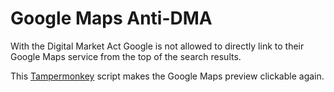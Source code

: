 # Google Maps Anti-DMA

With the Digital Market Act Google is not allowed to directly link to their Google Maps service from the top of the search results.

This [Tampermonkey](https://www.tampermonkey.net/) script makes the Google Maps preview clickable again.
